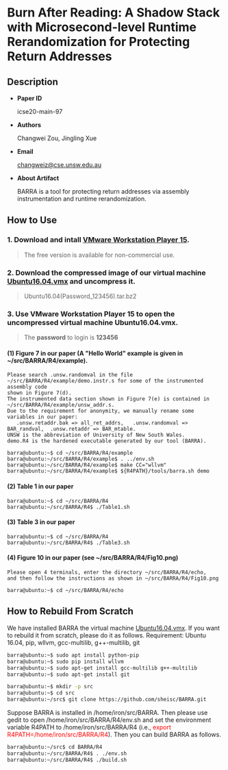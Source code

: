 # Burn After Reading: A Shadow Stack with Microsecond-level Runtime Rerandomization for Protecting Return Addresses 

## Description

* **Paper ID**

    icse20-main-97
   
* **Authors**

     Changwei Zou, Jingling Xue
     
* **Email**

     changweiz@cse.unsw.edu.au

* **About Artifact**
      
     BARRA is a tool for protecting return addresses via assembly instrumentation and runtime rerandomization.
      
## How to Use


### 1. Download and intall [VMware Workstation Player 15](https://www.vmware.com/products/workstation-player/workstation-player-evaluation.html). 
	 
> The free version is available for non-commercial use. 

### 2. Download the compressed image of our virtual machine [Ubuntu16.04.vmx](https://drive.google.com/file/d/1MnK8p9TcZIYDOr9hZKJOoL50cldv0J7W/view?usp=sharing)  and uncompress it.

> Ubuntu16.04(Password_123456).tar.bz2

### 3. Use VMware Workstation Player 15 to open the uncompressed virtual machine Ubuntu16.04.vmx.

> The **password** to login is **123456**

#### (1) Figure 7 in our paper (A "Hello World" example is given in ~/src/BARRA/R4/example).

    Please search .unsw.randomval in the file ~/src/BARRA/R4/example/demo.instr.s for some of the instrumented assembly code 
    shown in Figure 7(d).
    The instrumented data section shown in Figure 7(e) is contained in ~/src/BARRA/R4/example/unsw_addr.s.
    Due to the requirement for anonymity, we manually rename some variables in our paper:
       .unsw.retaddr.bak => all_ret_addrs,   .unsw.randomval => BAR_randval,  .unsw.retaddr => BAR_mtable.
    UNSW is the abbreviation of University of New South Wales.
    demo.R4 is the hardened executable generated by our tool (BARRA).

    barra@ubuntu:~$ cd ~/src/BARRA/R4/example
    barra@ubuntu:~/src/BARRA/R4/example$ . ../env.sh 
    barra@ubuntu:~/src/BARRA/R4/example$ make CC="wllvm"
    barra@ubuntu:~/src/BARRA/R4/example$ ${R4PATH}/tools/barra.sh demo

#### (2) Table 1 in our paper

    barra@ubuntu:~$ cd ~/src/BARRA/R4
    barra@ubuntu:~/src/BARRA/R4$ ./Table1.sh

#### (3) Table 3 in our paper

    barra@ubuntu:~$ cd ~/src/BARRA/R4
    barra@ubuntu:~/src/BARRA/R4$ ./Table3.sh


#### (4) Figure 10 in our paper (see ~/src/BARRA/R4/Fig10.png)

    Please open 4 terminals, enter the directory ~/src/BARRA/R4/echo, 
    and then follow the instructions as shown in ~/src/BARRA/R4/Fig10.png

    barra@ubuntu:~$ cd ~/src/BARRA/R4/echo




## How to Rebuild From Scratch

We have installed BARRA  the virtual machine [Ubuntu16.04.vmx](https://drive.google.com/file/d/1MnK8p9TcZIYDOr9hZKJOoL50cldv0J7W/view?usp=sharing).
If you want to rebuild it from scratch, please do it as follows.
Requirement:  Ubuntu 16.04, pip, wllvm, gcc-multilib, g++-multilib, git 

```sh
barra@ubuntu:~$ sudo apt install python-pip
barra@ubuntu:~$ sudo pip install wllvm
barra@ubuntu:~$ sudo apt-get install gcc-multilib g++-multilib
barra@ubuntu:~$ sudo apt-get install git
```
 

```sh
barra@ubuntu:~$ mkdir -p src
barra@ubuntu:~$ cd src
barra@ubuntu:~/src$ git clone https://github.com/sheisc/BARRA.git
```

Suppose BARRA is installed in /home/iron/src/BARRA.
Then please use gedit to open /home/iron/src/BARRA/R4/env.sh and 
set the environment variable R4PATH to /home/iron/src/BARRA/R4
(i.e., <span style="color:red">export R4PATH=/home/iron/src/BARRA/R4</span>).
Then you can build BARRA as follows.


```sh
barra@ubuntu:~/src$ cd BARRA/R4
barra@ubuntu:~/src/BARRA/R4$ . ./env.sh 
barra@ubuntu:~/src/BARRA/R4$ ./build.sh
```

